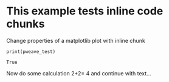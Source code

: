 
# This example tests inline code chunks  


Change properties of a matplotlib plot with inline chunk

	



~~~~{.python}
print(pweave_test)
~~~~~~~~~~~~~

~~~~{.python}
True

~~~~~~~~~~~~~



Now do some calculation 2+2= 4
 and continue with text...

